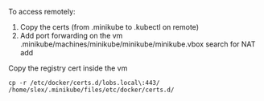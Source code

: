 To access remotely:
1. Copy the certs (from .minikube to .kubectl on remote)
2. Add port forwarding on the vm .minikube/machines/minikube/minikube/minikube.vbox search for NAT add <Forwarding name="kubectl" proto="1" hostport="51928" guestport="8443"/> 


Copy the registry cert inside the vm

    cp -r /etc/docker/certs.d/lobs.local\:443/ /home/slex/.minikube/files/etc/docker/certs.d/
